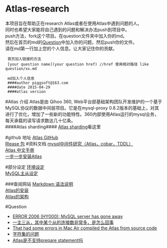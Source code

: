 # Atlas-research
本项目旨在帮助正在research Atlas或者在使用Atlas中遇到问题的人。  
同时也希望大家能将自己遇到的问题和解决办法push到项目中。  
push方法，fork这个项目。在question文件夹中加入你的md。  
然后在首页的md的[Question](#question)中加入你的问题，然后push你的文件。  
请在md第一行加上您的个人信息。让大家记住你的贡献。
````
 首页加入链接的方法
 [your question name](your question href) //href 使用相对路径 like question/xx.md
 
 md加入个人信息
 ####author piggsoft@163.com
 ####date 2015-04-29
 ####atlas version
````
#Atlas 介绍
Atlas是由 Qihoo 360, Web平台部基础架构团队开发维护的一个基于MySQL协议的数据中间层项目。它是在mysql-proxy 0.8.2版本的基础上，对其进行了优化，增加了一些新的功能特性。360内部使用Atlas运行的mysql业务，每天承载的读写请求数达几十亿条。  
####Atlas sharding####
[Atlas sharding](sharding/readme.md)看这里

#github 地址
[Atlas GitHub](https://github.com/Qihoo360/Atlas)  
[Rlease 包](https://github.com/Qihoo360/Atlas/releases)
#资料文档
[mysql中间件研究（Atlas，cobar，TDDL）](http://www.guokr.com/blog/475765/)  
[Atlas 中文手册](https://github.com/Qihoo360/Atlas/blob/master/README_ZH.md)  
[一步一步安装Atlas](http://leboit.blog.51cto.com/blog/1465210/1582835)

#部分设定 
 [环境设定](https://github.com/piggsoft/Atlas-research/tree/master/setup)  
 [MySQL主从设定](https://github.com/piggsoft/Atlas-research/tree/master/config)  

###查阅网站
[Markdown 语法说明](http://wowubuntu.com/markdown/)  
[Atlas的安装](https://github.com/Qihoo360/Atlas/wiki/Atlas%E7%9A%84%E5%AE%89%E8%A3%85)  
[Atlas的架构](https://github.com/Qihoo360/Atlas/wiki/Atlas%E7%9A%84%E6%9E%B6%E6%9E%84)

#Question
* [ERROR 2006 (HY000): MySQL server has gone away](question/01.md)
* [一主三从，其中某个从的连接数非常多，是怎么回事](https://github.com/Qihoo360/Atlas/issues/22)
* [That had some errors in Mac Air compiled the Atlas from source code](https://github.com/Qihoo360/Atlas/issues/19)
* [字符集的问题](https://github.com/Qihoo360/Atlas/issues/3)
* [Atlas是不支持prepare statement吗](https://github.com/Qihoo360/Atlas/issues/26)
